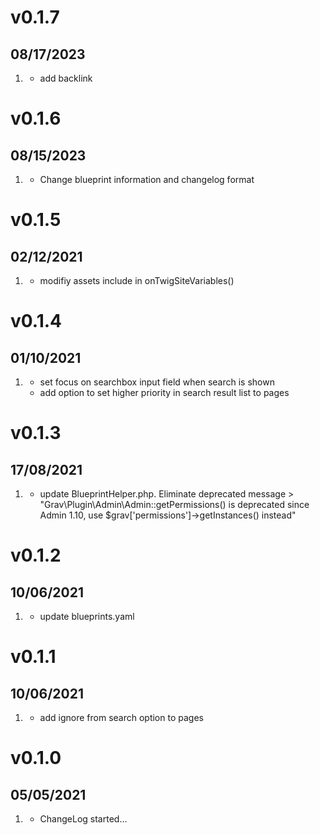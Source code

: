 # v0.1.7
## 08/17/2023
1. [](#improved)
   * add backlink

# v0.1.6
## 08/15/2023
1. [](#improved)
   * Change blueprint information and changelog format
   
# v0.1.5
##  02/12/2021

1. [](#update)
   * modifiy assets include in onTwigSiteVariables()
   
# v0.1.4
##  01/10/2021

1. [](#new)
    * set focus on searchbox input field when search is shown
    * add option to set higher priority in search result list to pages

# v0.1.3
##  17/08/2021

1. [](#update)
    * update BlueprintHelper.php. Eliminate deprecated message > "Grav\Plugin\Admin\Admin::getPermissions() is deprecated since Admin 1.10, use $grav['permissions']->getInstances() instead"

# v0.1.2
##  10/06/2021

1. [](#update)
    * update blueprints.yaml

# v0.1.1
##  10/06/2021

1. [](#new)
    * add ignore from search option to pages

# v0.1.0
##  05/05/2021

1. [](#new)
    * ChangeLog started...
